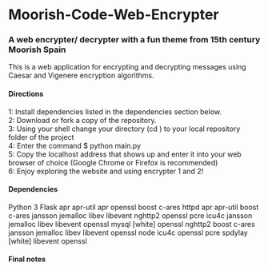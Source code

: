 <h1>Moorish-Code-Web-Encrypter</h1>
<h3>A web encrypter/ decrypter with a fun theme from 15th century Moorish Spain</h3>
<p> This is a web application for encrypting and decrypting messages using Caesar and Vigenere encryption algorithms. </p>

<h4>Directions</h4>
<p>
1: Install dependencies listed in the dependencies section below.<br>
2: Download or fork a copy of the repository.<br>
3: Using your shell change your directory (cd <directory>) to your local repository folder of the project<br>
4: Enter the command $ python main.py <br>
5: Copy the localhost address that shows up and enter it into your web browser of choice (Google Chrome or Firefox is recommended) <br>
6: Enjoy exploring the website and using encrypter 1 and 2!
</p>

<h4>Dependencies</h4>
<p>
 Python 3 Flask
 apr 
 apr-util 
 apr  openssl 
 boost 
 c-ares 
 httpd 
 apr  apr-util  boost  c-ares  jansson  jemalloc  libev  libevent  nghttp2  openssl  pcre 
 icu4c 
 jansson 
 jemalloc
 libev 
 libevent 
 openssl 
 mysql [white] openssl 
 nghttp2
 boost  c-ares  jansson  jemalloc  libev  libevent  openssl 
 node 
 icu4c 
 openssl 
 pcre 
 spdylay [white] libevent  openssl 
</p>

<h4>Final notes</h4>
